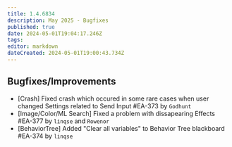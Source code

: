 ```yaml
---
title: 1.4.6834
description: May 2025 - Bugfixes
published: true
date: 2024-05-01T19:04:17.246Z
tags: 
editor: markdown
dateCreated: 2024-05-01T19:00:43.734Z
---
```


## Bugfixes/Improvements
- [Crash] Fixed crash which occured in some rare cases when user changed Settings related to Send Input #EA-373 by `Godhunt`
- [Image/Color/ML Search] Fixed a problem with dissapearing Effects #EA-377 by `linqse` and `Rowenor`
- [BehaviorTree] Added "Clear all variables" to Behavior Tree blackboard #EA-374 by `linqse`